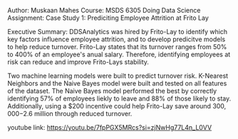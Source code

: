 Author: Muskaan Mahes
Course: MSDS 6305 Doing Data Science
Assignment: Case Study 1: Prediciting Employee Attrition at Frito Lay

Executive Summary:
DDSAnalytics was hired by Frito-Lay to identify which key factors influence employee attrition, and to develop predicitve models to help reduce turnover. Frito-Lay states that its turnover ranges from 50% to 400% of an employee's anual salary. Therefore, identifying employees at risk can reduce and improve Frito-Lays stability. 

Two machine learning models were built to predict turnover risk. K-Nearest Neighbors and the Naive Bayes model were built and tested on all features of the dataset. The Naive Bayes model performed the best by correctly identifying 57% of employees liekly to leave and 88% of those likely to stay. Additionally, using a $200 incentive could help Frito-Lay save around $300,000-$2.6 million through reduced turnover. 

youtube link: https://youtu.be/7fpPGX5MRcs?si=zjNwHg77L4n_L0VV
